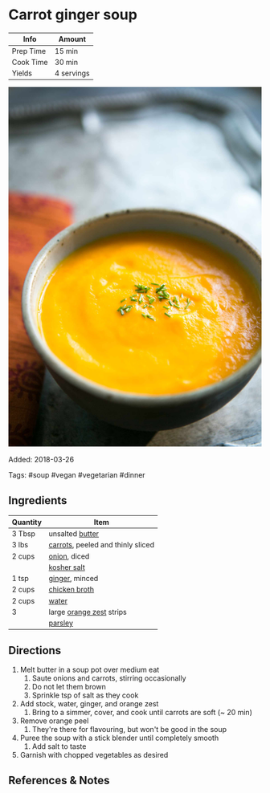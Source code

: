 # Carrot ginger soup

| Info      | Amount     |
| --------- | ---------- |
| Prep Time | 15 min     |
| Cook Time | 30 min     |
| Yields    | 4 servings |

![Carrot ginger soup](../_assets/carrot-ginger.jpg)

Added: 2018-03-26

Tags: #soup #vegan #vegetarian #dinner

## Ingredients

| Quantity | Item                                                           |
| -------- | -------------------------------------------------------------- |
| 3 Tbsp   | unsalted [butter](../_ingredients/butter.md)                   |
| 3 lbs    | [carrots](../_ingredients/carrot.md), peeled and thinly sliced |
| 2 cups   | [onion](../_ingredients/onion.md), diced                       |
|          | [kosher salt](../_ingredients/kosher-salt.md)                  |
| 1 tsp    | [ginger](../_ingredients/ginger.md), minced                    |
| 2 cups   | [chicken broth](../_ingredients/chicken-broth.md)              |
| 2 cups   | [water](../_ingredients/water.md)                              |
| 3        | large [orange zest](../_ingredients/orange.md) strips          |
|          | [parsley](../_ingredients/parsley.md)                          |

## Directions

1. Melt butter in a soup pot over medium eat
   1. Saute onions and carrots, stirring occasionally
   2. Do not let them brown
   3. Sprinkle tsp of salt as they cook
2. Add stock, water, ginger, and orange zest
   1. Bring to a simmer, cover, and cook until carrots are soft (~ 20 min)
3. Remove orange peel
   1. They're there for flavouring, but won't be good in the soup
4. Puree the soup with a stick blender until completely smooth
   1. Add salt to taste
5. Garnish with chopped vegetables as desired

## References & Notes

[^1]: [Original recipe](https://www.simplyrecipes.com/recipes/carrot_ginger_soup/)
